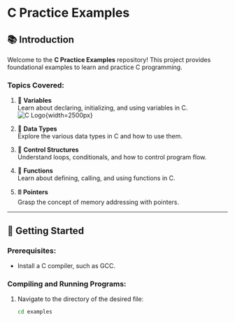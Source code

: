 # C Practice Examples  

## 📚 Introduction  

Welcome to the **C Practice Examples** repository! This project provides foundational examples to learn and practice C programming.  

### Topics Covered:  
1. 📌 **Variables**  
   Learn about declaring, initializing, and using variables in C.  
   ![C Logo](https://cdn.jsdelivr.net/gh/devicons/devicon@latest/icons/c/c-original.svg){width=2500px}  

2. 🧮 **Data Types**  
   Explore the various data types in C and how to use them.  

3. 🔁 **Control Structures**  
   Understand loops, conditionals, and how to control program flow.  

4. 📂 **Functions**  
   Learn about defining, calling, and using functions in C.  

5. 🖩 **Pointers**  
   Grasp the concept of memory addressing with pointers.  

---

## 🚀 Getting Started  

### Prerequisites:  
- Install a C compiler, such as GCC.  

### Compiling and Running Programs:  
1. Navigate to the directory of the desired file:  
   ```bash  
   cd examples  
